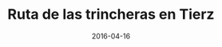 ---
layout: post
categories: day-by-day
date: 2016-04-16
title: Ruta de las trincheras en Tierz
image:
  thumbnail: /images/blog/thumbnails/2016-04-16-ruta-de-las-trincheras-en-tierz.jpg
  path: /images/blog/2016-04-16-ruta-de-las-trincheras-en-tierz.jpg
---